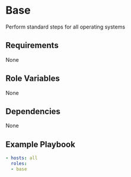 Base
=========

Perform standard steps for all operating systems

Requirements
------------

None

Role Variables
--------------

None

Dependencies
------------

None

Example Playbook
----------------
```yaml
- hosts: all
  roles:
  - base
```
